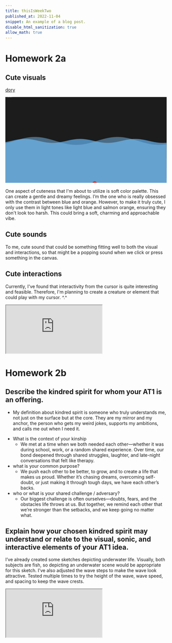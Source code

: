 ```yaml
---
title: thisIsWeekTwo
published_at: 2022-11-04
snippet: An example of a blog post.
disable_html_sanitization: true
allow_math: true
---
```


# Homework 2a

## Cute visuals

[dory](https://www.google.com/url?sa%3Di%26url%3Dhttps%3A%2F%2Fmakeagif.com%2Fgif%2Ffinding-nemo-dory-meets-marlin-4QJPon%26psig%3DAOvVaw0tHlepZXp9IwsEZV7uR60x%26ust%3D1743853833459000%26source%3Dimages%26cd%3Dvfe%26opi%3D89978449%26ved%3D0CBMQjRxqFwoTCMigzfOnvowDFQAAAAAdAAAAABAE)

![wave](../images/wave.png)

One aspect of cuteness that I'm about to utilize is soft color palette. This can create a gentle and dreamy feelings. I’m the one who is really obsessed with the contrast between blue and orange. However, to make it truly cute, I only use them in light tones like light blue and salmon orange, ensuring they don't look too harsh. This could bring a soft, charming and approachable vibe.

## Cute sounds

To me, cute sound that could be something fitting well to both the visual and interactions, so that might be a popping sound when we click or press something in the canvas.

## Cute interactions

Currently, I've found that interactivity from the cursor is quite interesting and feasible. Therefore, I'm planning to create a creature or element that could play with my cursor. ^.^

<iframe id="falling_falling" src="https://editor.p5js.org/def-ijk/sketches/v-N9QvuM6"></iframe>

<script type="module">

    const iframe  = document.getElementById (`falling_falling`)
    iframe.width  = iframe.parentNode.scrollWidth
    iframe.height = iframe.width * 9 / 16 + 42
</script>

# Homework 2b

## Describe the kindred spirit for whom your AT1 is an offering.

- My definition about kindred spirit is someone who truly understands me, not just on the surface but at the core. They are my mirror and my anchor, the person who gets my weird jokes, supports my ambitions, and calls me out when I need it.

* What is the context of your kinship
  - We met at a time when we both needed each other—whether it was during school, work, or a random shared experience. Over time, our bond deepened through shared struggles, laughter, and late-night conversations that felt like therapy.
* what is your common purpose?
  - We push each other to be better, to grow, and to create a life that makes us proud. Whether it’s chasing dreams, overcoming self-doubt, or just making it through tough days, we have each other’s backs.
* who or what is your shared challenge / adversary?
  - Our biggest challenge is often ourselves—doubts, fears, and the obstacles life throws at us. But together, we remind each other that we’re stronger than the setbacks, and we keep going no matter what.

## Explain how your chosen kindred spirit may understand or relate to the visual, sonic, and interactive elements of your AT1 idea. 

I’ve already created some sketches depicting underwater life. Visually, both subjects are fish, so depicting an underwater scene would be appropriate for this sketch. I’ve also adjusted the wave steps to make the wave look attractive. Tested multiple times to try the height of the wave, wave speed, and spacing to keep the wave crests.

<iframe id="waving-waving" src="https://editor.p5js.org/def-ijk/sketches/rNA346H7Z"></iframe>

<script type="module">

    const iframe  = document.getElementById (`waving-waving`)
    iframe.width  = iframe.parentNode.scrollWidth
    iframe.height = iframe.width * 9 / 16 + 42
</script>
